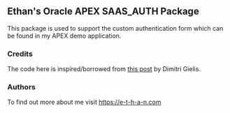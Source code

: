 
## Ethan's Oracle APEX SAAS_AUTH Package

This package is used to support the custom authentication form which can be found in my APEX demo application.

### Credits
The code here is inspired/borrowed from [this post](https://dgielis.blogspot.com/2017/08/create-custom-authentication-and.html) by Dimitri Gielis. 

### Authors

To find out more about me visit https://e-t-h-a-n.com

